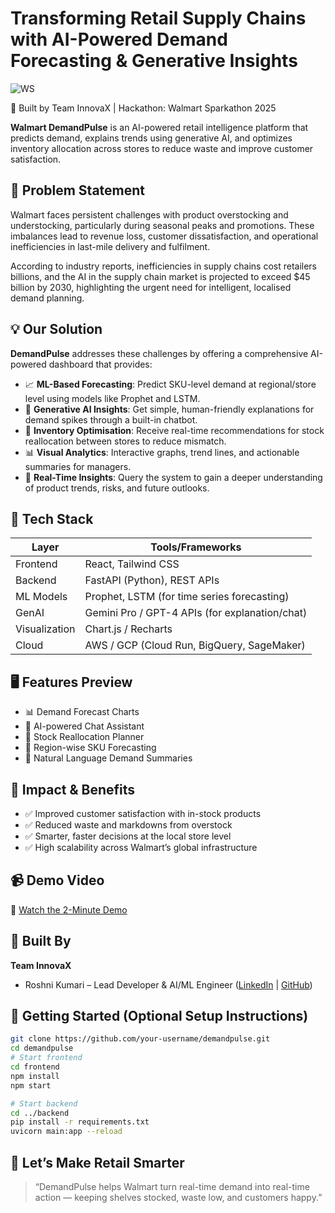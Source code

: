 #  **Transforming Retail Supply Chains with AI-Powered Demand Forecasting & Generative Insights**  

![WS](https://github.com/user-attachments/assets/89fb43ad-3f7a-43f9-9a09-08f132603ecb)

🚀 Built by Team InnovaX | Hackathon: Walmart Sparkathon 2025

**Walmart DemandPulse** is an AI-powered retail intelligence platform that predicts demand, explains trends using generative AI, and optimizes inventory allocation across stores to reduce waste and improve customer satisfaction.

## 📌 Problem Statement

Walmart faces persistent challenges with product overstocking and understocking, particularly during seasonal peaks and promotions. These imbalances lead to revenue loss, customer dissatisfaction, and operational inefficiencies in last-mile delivery and fulfilment.

According to industry reports, inefficiencies in supply chains cost retailers billions, and the AI in the supply chain market is projected to exceed $45 billion by 2030, highlighting the urgent need for intelligent, localised demand planning.

## 💡 Our Solution

**DemandPulse** addresses these challenges by offering a comprehensive AI-powered dashboard that provides:

- 📈 **ML-Based Forecasting**: Predict SKU-level demand at regional/store level using models like Prophet and LSTM.
- 🤖 **Generative AI Insights**: Get simple, human-friendly explanations for demand spikes through a built-in chatbot.
- 🔄 **Inventory Optimisation**: Receive real-time recommendations for stock reallocation between stores to reduce mismatch.
- 📊 **Visual Analytics**: Interactive graphs, trend lines, and actionable summaries for managers.
- 💬 **Real-Time Insights**: Query the system to gain a deeper understanding of product trends, risks, and future outlooks.

## 🧰 Tech Stack

| Layer        | Tools/Frameworks                             |
|--------------|-----------------------------------------------|
| Frontend     | React, Tailwind CSS                           |
| Backend      | FastAPI (Python), REST APIs                   |
| ML Models    | Prophet, LSTM (for time series forecasting)   |
| GenAI        | Gemini Pro / GPT-4 APIs (for explanation/chat)|
| Visualization| Chart.js / Recharts                          |
| Cloud        | AWS / GCP (Cloud Run, BigQuery, SageMaker)    |

## 🖥️ Features Preview

- 📊 Demand Forecast Charts
- 💬 AI-powered Chat Assistant
- 🔁 Stock Reallocation Planner
- 📍 Region-wise SKU Forecasting
- 🧠 Natural Language Demand Summaries

## 🎯 Impact & Benefits

- ✅ Improved customer satisfaction with in-stock products  
- ✅ Reduced waste and markdowns from overstock  
- ✅ Smarter, faster decisions at the local store level  
- ✅ High scalability across Walmart’s global infrastructure 

## 📹 Demo Video

🔗 [Watch the 2-Minute Demo](https://youtu.be/your-demo-link)

## 🤝 Built By

**Team InnovaX**  
- Roshni Kumari – Lead Developer & AI/ML Engineer ([LinkedIn](https://www.linkedin.com/in/roshnikumari1) | [GitHub](https://github.com/RSN601KRI))

## 🏁 Getting Started (Optional Setup Instructions)

```bash
git clone https://github.com/your-username/demandpulse.git
cd demandpulse
# Start frontend
cd frontend
npm install
npm start

# Start backend
cd ../backend
pip install -r requirements.txt
uvicorn main:app --reload
````

## 🌟 Let’s Make Retail Smarter

> “DemandPulse helps Walmart turn real-time demand into real-time action — keeping shelves stocked, waste low, and customers happy.”

